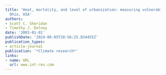 ```yaml
---
title: 'Heat, mortality, and level of urbanization: measuring vulnerability across
  Ohio, USA'
authors:
- Scott C. Sheridan
- Timothy J. Dolney
date: '2003-01-01'
publishDate: '2024-06-05T20:56:25.834455Z'
publication_types:
- article-journal
publication: '*Climate research*'
links:
- name: URL
  url: www.int-res.com
---
```

